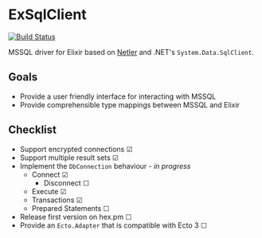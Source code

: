 # ExSqlClient

[![Build Status](https://travis-ci.com/svan-jansson/ex_sql_client.svg?branch=master)](https://travis-ci.com/svan-jansson/ex_sql_client)

MSSQL driver for Elixir based on [Netler](https://github.com/svan-jansson/netler) and .NET's `System.Data.SqlClient`.

## Goals

- Provide a user friendly interface for interacting with MSSQL
- Provide comprehensible type mappings between MSSQL and Elixir

## Checklist

- Support encrypted connections ☑
- Support multiple result sets ☑
- Implement the `DbConnection` behaviour - _in progress_
  - Connect ☑
    - Disconnect ☐
  - Execute ☑
  - Transactions ☑
  - Prepared Statements ☐
- Release first version on hex.pm ☐
- Provide an `Ecto.Adapter` that is compatible with Ecto 3 ☐
